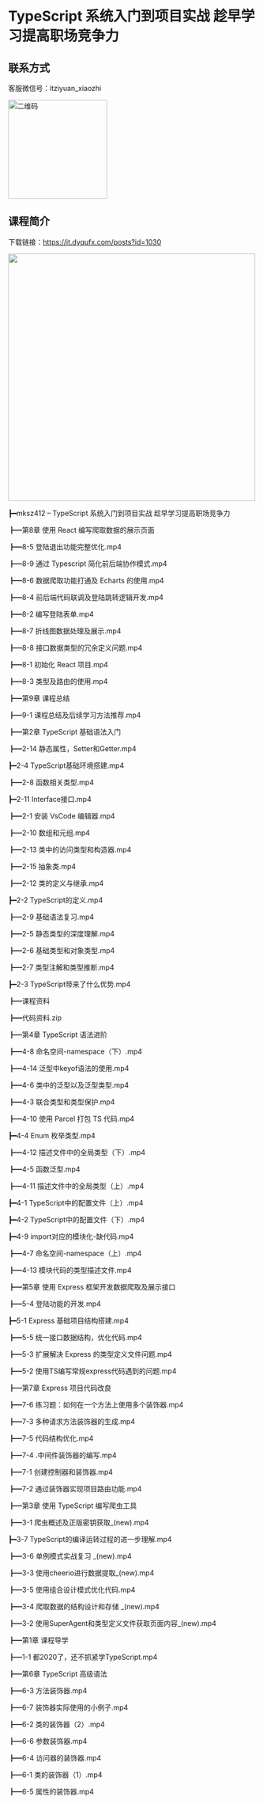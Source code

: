 # TypeScript 系统入门到项目实战 趁早学习提高职场竞争力

## 联系方式

客服微信号：itziyuan_xiaozhi

<img src="https://ziyuanyun.oss-cn-guangzhou.aliyuncs.com/common/20240614073449/666b82192834a.jpg" width="200" height="200" alt="二维码">

## 课程简介

下载链接：https://it.dyqufx.com/posts?id=1030

<img src="https://ziyuanyun.oss-cn-guangzhou.aliyuncs.com/yun/20240515153558/664465de5a56f.jpg" width="500" alt="">

  ┣━mksz412 &#8211; TypeScript 系统入门到项目实战 趁早学习提高职场竞争力

 ┣━第8章 使用 React 编写爬取数据的展示页面

 ┣━8-5 登陆退出功能完整优化.mp4

 ┣━8-9 通过 Typescript 简化前后端协作模式.mp4

 ┣━8-6 数据爬取功能打通及 Echarts 的使用.mp4

 ┣━8-4 前后端代码联调及登陆跳转逻辑开发.mp4

 ┣━8-2 编写登陆表单.mp4

 ┣━8-7 折线图数据处理及展示.mp4

 ┣━8-8 接口数据类型的冗余定义问题.mp4

 ┣━8-1 初始化 React 项目.mp4

 ┣━8-3 类型及路由的使用.mp4

 ┣━第9章 课程总结

 ┣━9-1 课程总结及后续学习方法推荐.mp4

 ┣━第2章 TypeScript 基础语法入门

 ┣━2-14 静态属性，Setter和Getter.mp4

 ┣━2-4 TypeScript基础环境搭建.mp4

 ┣━2-8 函数相关类型.mp4

 ┣━2-11 Interface接口.mp4

 ┣━2-1 安装 VsCode 编辑器.mp4

 ┣━2-10 数组和元组.mp4

 ┣━2-13 类中的访问类型和构造器.mp4

 ┣━2-15 抽象类.mp4

 ┣━2-12 类的定义与继承.mp4

 ┣━2-2 TypeScript的定义.mp4

 ┣━2-9 基础语法复习.mp4

 ┣━2-5 静态类型的深度理解.mp4

 ┣━2-6 基础类型和对象类型.mp4

 ┣━2-7 类型注解和类型推断.mp4

 ┣━2-3 TypeScript带来了什么优势.mp4

 ┣━课程资料

 ┣━代码资料.zip

 ┣━第4章 TypeScript 语法进阶

 ┣━4-8 命名空间-namespace（下）.mp4

 ┣━4-14 泛型中keyof语法的使用.mp4

 ┣━4-6 类中的泛型以及泛型类型.mp4

 ┣━4-3 联合类型和类型保护.mp4

 ┣━4-10 使用 Parcel 打包 TS 代码.mp4

 ┣━4-4 Enum 枚举类型.mp4

 ┣━4-12 描述文件中的全局类型（下）.mp4

 ┣━4-5 函数泛型.mp4

 ┣━4-11 描述文件中的全局类型（上）.mp4

 ┣━4-1 TypeScript中的配置文件（上）.mp4

 ┣━4-2 TypeScript中的配置文件（下）.mp4

 ┣━4-9 import对应的模块化-缺代码.mp4

 ┣━4-7 命名空间-namespace（上）.mp4

 ┣━4-13 模块代码的类型描述文件.mp4

 ┣━第5章 使用 Express 框架开发数据爬取及展示接口

 ┣━5-4 登陆功能的开发.mp4

 ┣━5-1 Express 基础项目结构搭建.mp4

 ┣━5-5 统一接口数据结构，优化代码.mp4

 ┣━5-3 扩展解决 Express 的类型定义文件问题.mp4

 ┣━5-2 使用TS编写常规express代码遇到的问题.mp4

 ┣━第7章 Express 项目代码改良

 ┣━7-6 练习题：如何在一个方法上使用多个装饰器.mp4

 ┣━7-3 多种请求方法装饰器的生成.mp4

 ┣━7-5 代码结构优化.mp4

 ┣━7-4 .中间件装饰器的编写.mp4

 ┣━7-1 创建控制器和装饰器.mp4

 ┣━7-2 通过装饰器实现项目路由功能.mp4

 ┣━第3章 使用 TypeScript 编写爬虫工具

 ┣━3-1 爬虫概述及正版密钥获取_(new).mp4

 ┣━3-7 TypeScript的编译运转过程的进一步理解.mp4

 ┣━3-6 单例模式实战复习 _(new).mp4

 ┣━3-3 使用cheerio进行数据提取_(new).mp4

 ┣━3-5 使用组合设计模式优化代码.mp4

 ┣━3-4 爬取数据的结构设计和存储 _(new).mp4

 ┣━3-2 使用SuperAgent和类型定义文件获取页面内容_(new).mp4

 ┣━第1章 课程导学

 ┣━1-1 都2020了，还不抓紧学TypeScript.mp4

 ┣━第6章 TypeScript 高级语法

 ┣━6-3 方法装饰器.mp4

 ┣━6-7 装饰器实际使用的小例子.mp4

 ┣━6-2 类的装饰器（2）.mp4

 ┣━6-6 参数装饰器.mp4

 ┣━6-4 访问器的装饰器.mp4

 ┣━6-1 类的装饰器（1）.mp4

 ┣━6-5 属性的装饰器.mp4

  
